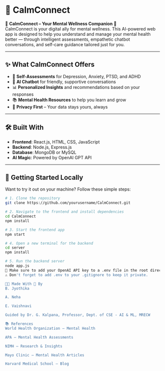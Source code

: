 # 🩷 CalmConnect

🌿 **CalmConnect – Your Mental Wellness Companion** 💚  
CalmConnect is your digital ally for mental wellness. This AI-powered web app is designed to help you understand and manage your mental health better — through intelligent assessments, empathetic chatbot conversations, and self-care guidance tailored just for you.

---

## ✨ What CalmConnect Offers

- 🧠 **Self-Assessments** for Depression, Anxiety, PTSD, and ADHD  
- 💬 **AI Chatbot** for friendly, supportive conversations  
- 📊 **Personalized Insights** and recommendations based on your responses  
- 📚 **Mental Health Resources** to help you learn and grow  
- 🔐 **Privacy First** – Your data stays yours, always

---

## 🛠 Built With

- **Frontend**: React.js, HTML, CSS, JavaScript  
- **Backend**: Node.js, Express.js  
- **Database**: MongoDB or MySQL  
- **AI Magic**: Powered by OpenAI GPT API

---

## 🧪 Getting Started Locally

Want to try it out on your machine? Follow these simple steps:

```bash
# 1. Clone the repository
git clone https://github.com/yourusername/CalmConnect.git

# 2. Navigate to the frontend and install dependencies
cd CalmConnect
npm install

# 3. Start the frontend app
npm start

# 4. Open a new terminal for the backend
cd server
npm install

# 5. Run the backend server
node app.js
🔑 Make sure to add your OpenAI API key to a .env file in the root directory.
⚠️ Don't forget to add .env to your .gitignore to keep it private.

👩‍💻 Made With 💙 By
B. Jyothika

A. Neha

E. Vaishnavi

Guided by Dr. G. Kalpana, Professor, Dept. of CSE - AI & ML, MRECW

📚 References
World Health Organization – Mental Health

APA – Mental Health Assessments

NIMH – Research & Insights

Mayo Clinic – Mental Health Articles

Harvard Medical School – Blog